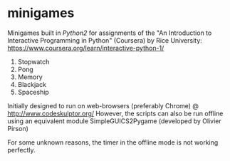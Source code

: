 # minigames

Minigames built in *Python2* for assignments of the "An Introduction to Interactive Programming in Python" 
(Coursera) by Rice University: https://www.coursera.org/learn/interactive-python-1/
1. Stopwatch
2. Pong
3. Memory
4. Blackjack
5. Spaceship 

Initially designed to run on web-browsers (preferably Chrome) @ http://www.codeskulptor.org/
However, the scripts can also be run offline using an equivalent module SimpleGUICS2Pygame (developed by Olivier Pirson)

For some unknown reasons, the timer in the offline mode is not working perfectly.
